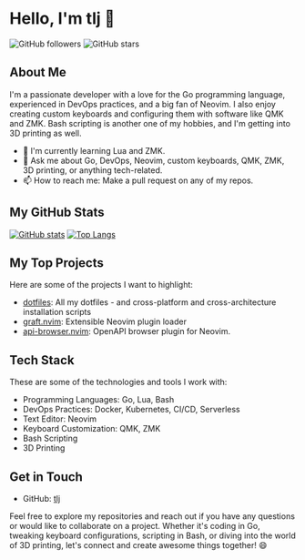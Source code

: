 # Hello, I'm tlj 👋

![GitHub followers](https://img.shields.io/github/followers/tlj?label=Follow&style=social)
![GitHub stars](https://img.shields.io/github/stars/tlj?label=Stars&style=social)

## About Me

I'm a passionate developer with a love for the Go programming language, experienced in DevOps practices, and a big fan of Neovim. I also enjoy creating custom keyboards and configuring them with software like QMK and ZMK. Bash scripting is another one of my hobbies, and I'm getting into 3D printing as well.

- 🌱 I'm currently learning Lua and ZMK.
- 💬 Ask me about Go, DevOps, Neovim, custom keyboards, QMK, ZMK, 3D printing, or anything tech-related.
- 📫 How to reach me: Make a pull request on any of my repos.

## My GitHub Stats

[![GitHub stats](https://github-readme-stats.vercel.app/api?username=tlj&show_icons=true&count_private=true&hide=contribs,prs)](https://github.com/tlj)
[![Top Langs](https://github-readme-stats.vercel.app/api/top-langs/?username=tlj&layout=compact)](https://github.com/tlj)

## My Top Projects

Here are some of the projects I want to highlight:

- [dotfiles](https://github.com/tlj/dotfiles): All my dotfiles - and cross-platform and cross-architecture installation scripts
- [graft.nvim](https://github.com/tlj/graft.nvim): Extensible Neovim plugin loader
- [api-browser.nvim](https://github.com/tlj/api-browser.nvim): OpenAPI browser plugin for Neovim.
 
## Tech Stack

These are some of the technologies and tools I work with:

- Programming Languages: Go, Lua, Bash
- DevOps Practices: Docker, Kubernetes, CI/CD, Serverless
- Text Editor: Neovim
- Keyboard Customization: QMK, ZMK
- Bash Scripting
- 3D Printing

## Get in Touch

- GitHub: [tlj](https://github.com/tlj)

Feel free to explore my repositories and reach out if you have any questions or would like to collaborate on a project. Whether it's coding in Go, tweaking keyboard configurations, scripting in Bash, or diving into the world of 3D printing, let's connect and create awesome things together! 😄
